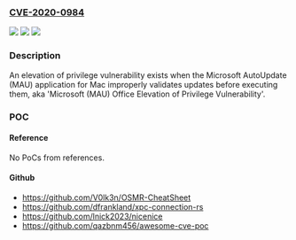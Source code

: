### [CVE-2020-0984](https://cve.mitre.org/cgi-bin/cvename.cgi?name=CVE-2020-0984)
![](https://img.shields.io/static/v1?label=Product&message=Microsoft%20AutoUpdate%20for%20Mac&color=blue)
![](https://img.shields.io/static/v1?label=Version&message=n%2Fa&color=blue)
![](https://img.shields.io/static/v1?label=Vulnerability&message=Elevation%20of%20Privilege&color=brighgreen)

### Description

An elevation of privilege vulnerability exists when the Microsoft AutoUpdate (MAU) application for Mac improperly validates updates before executing them, aka 'Microsoft (MAU) Office Elevation of Privilege Vulnerability'.

### POC

#### Reference
No PoCs from references.

#### Github
- https://github.com/V0lk3n/OSMR-CheatSheet
- https://github.com/dfrankland/xpc-connection-rs
- https://github.com/lnick2023/nicenice
- https://github.com/qazbnm456/awesome-cve-poc


